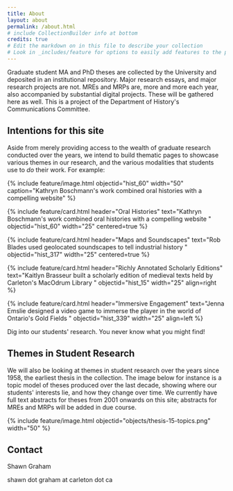 ```yaml
---
title: About
layout: about
permalink: /about.html
# include CollectionBuilder info at bottom
credits: true
# Edit the markdown on in this file to describe your collection
# Look in _includes/feature for options to easily add features to the page
---
```


Graduate student MA and PhD theses are collected by the University and deposited in an institutional repository. Major research essays, and major research projects are not. MREs and MRPs are, more and more each year, also accompanied by substantial digital projects. These will be gathered here as well. This is a project of the Department of History's Communications Committee.

## Intentions for this site

Aside from merely providing access to the wealth of graduate research conducted over the years, we intend to build thematic pages to showcase various themes in our research, and the various modalities that students use to _do_ their work. For example:

{% include feature/image.html objectid="hist_60" width="50" caption="Kathryn Boschmann's work combined oral histories with a compelling website" %}

{% include feature/card.html header="Oral Histories" text="Kathryn Boschmann's work combined oral histories with a compelling website " objectid="hist_60" width="25" centered=true %}

{% include feature/card.html header="Maps and Soundscapes" text="Rob Blades used geolocated soundscapes to tell industrial history " objectid="hist_317" width="25" centered=true %}

{% include feature/card.html header="Richly Annotated Scholarly Editions" text="Kaitlyn Brasseur built a scholarly edition of medieval texts held by Carleton's MacOdrum Library " objectid="hist_15" width="25" align=right %}

{% include feature/card.html header="Immersive Engagement" text="Jenna Emslie designed a video game to immerse the player in the world of Ontario's Gold Fields " objectid="hist_339" width="25" align=left %}

Dig into our students' research. You never know what you might find!

## Themes in Student Research

We will also be looking at themes in student research over the years since 1958, the earliest thesis in the collection. The image below for instance is a topic model of theses produced over the last decade, showing where our students' interests lie, and how they change over time. We currently have full text abstracts for theses from 2001 onwards on this site; abstracts for MREs and MRPs will be added in due course. 

{% include feature/image.html objectid="objects/thesis-15-topics.png" width="50" %}

## Contact

Shawn Graham

shawn dot graham at carleton dot ca



